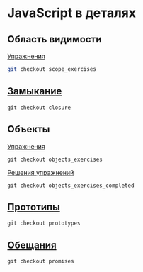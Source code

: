 # JavaScript в деталях

## Область видимости

[Упражнения](https://github.com/codedojo/javascript-in-depth/tree/scope_exercises)

```sh
git checkout scope_exercises
```

## [Замыкание](https://github.com/codedojo/javascript-in-depth/tree/closure)

```
git checkout closure
```

## Объекты

[Упражнения](https://github.com/codedojo/javascript-in-depth/tree/objects_exercises)

```
git checkout objects_exercises
```

[Решения упражнений](https://github.com/codedojo/javascript-in-depth/tree/objects_exercises_completed)

```
git checkout objects_exercises_completed
```

## [Прототипы](https://github.com/codedojo/javascript-in-depth/tree/prototypes)

```
git checkout prototypes
```

## [Обещания](https://github.com/codedojo/javascript-in-depth/tree/promises)

```
git checkout promises
```